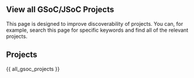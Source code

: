 ## View all GSoC/JSoC Projects

This page is designed to improve discoverability of projects. You can, for example, search this page for specific keywords and find all of the relevant projects.

## Projects

{{ all_gsoc_projects }}

<!-- \mdinput{/jsoc/gsoc/GeoStats} -->

<!-- \textinput{/gsoc/MLJ}

\textinput{/gsoc/compiler}

\textinput{/gsoc/dftk}

\textinput{/gsoc/diffeq}

\textinput{/gsoc/documenter}

\textinput{/jsoc/gsoc/flux}

\textinput{/jsoc/gsoc/general}

\textinput{/jsoc/gsoc/graphics}

\textinput{/jsoc/gsoc/hpc}

\textinput{/jsoc/gsoc/images}

\textinput{/jsoc/gsoc/javis}

\textinput{/jsoc/gsoc/juliadynamics}

\textinput{/jsoc/gsoc/kalmanbucy}

\textinput{/jsoc/gsoc/numerics}

\textinput{/jsoc/gsoc/pluto}

\textinput{/jsoc/gsoc/pythia}

\textinput{/jsoc/gsoc/sciml}

\textinput{/jsoc/gsoc/symbolics}

\textinput{/jsoc/gsoc/tables}

\textinput{/jsoc/gsoc/tooling}

\textinput{/jsoc/gsoc/turing}

\textinput{/jsoc/gsoc/vscode}

\textinput{/jsoc/gsoc/wasm} -->

